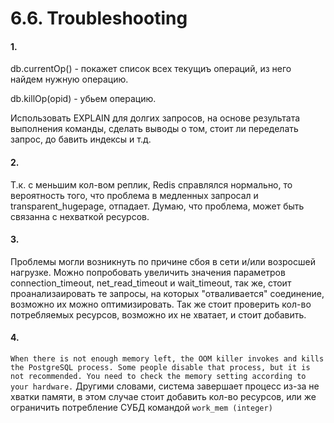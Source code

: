 # 6.6. Troubleshooting

#### 1. 
db.currentOp() - покажет список всех текущиъ операций, из него найдем нужную операцию.

db.killOp(opid) - убьем операцию.

Использовать EXPLAIN для долгих запросов, на основе результата выполнения команды, сделать выводы о том, стоит ли переделать запрос, до бавить индексы и т.д.

#### 2.
Т.к. с меньшим кол-вом реплик, Redis справлялся нормально, то вероятность того, что проблема в медленных запросал и transparent_hugepage, отпадает.
Думаю, что проблема, может быть связанна с нехваткой ресурсов.

#### 3.
Проблемы могли возникнуть по причине сбоя в сети и/или возросшей нагрузке.
Можно попробовать увеличить значения параметров connection_timeout, net_read_timeout и wait_timeout, так же,
стоит проанализаировать те запросы, на которых "отваливается" соединение, возможно их можно оптимизировать.
Так же стоит проверить кол-во потребляемых ресурсов, возможно их не хватает, и стоит добавить.

#### 4.

```When there is not enough memory left, the OOM killer invokes and kills the PostgreSQL process. Some people disable that process, but it is not recommended. You need to check the memory setting according to your hardware.```
Другими словами, система завершает процесс из-за не хватки памяти, в этом случае стоит добавить кол-во ресурсов, или же ограничить потребление СУБД командой ```work_mem (integer)```